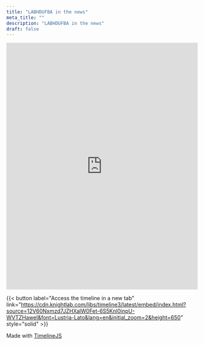 ```yaml
---
title: "LABHDUFBA in the news"
meta_title: ""
description: "LABHDUFBA in the news"
draft: false
---
```


<iframe src='https://cdn.knightlab.com/libs/timeline3/latest/embed/index.html?source=12V60Nxmzd7JZHXalW0Fet-6S5Knl0inpU-WVTZHaweI&font=Lustria-Lato&lang=en&initial_zoom=2&height=650' width='100%' height='650' webkitallowfullscreen mozallowfullscreen allowfullscreen frameborder='0'></iframe>

{{< button label="Access the timeline in a new tab" link="https://cdn.knightlab.com/libs/timeline3/latest/embed/index.html?source=12V60Nxmzd7JZHXalW0Fet-6S5Knl0inpU-WVTZHaweI&font=Lustria-Lato&lang=en&initial_zoom=2&height=650" style="solid" >}}

Made with [TimelineJS](https://timeline.knightlab.com/)
